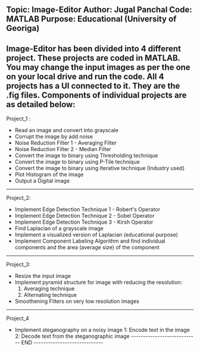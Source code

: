 Topic: Image-Editor
Author: Jugal Panchal
Code: MATLAB
Purpose: Educational (University of Georiga)
--------------------------------------------------------------
Image-Editor has been divided into 4 different project. These projects are coded in MATLAB. You may change the input images as per the one on your local drive and run the code.
All 4 projects has a UI connected to it. They are the .fig files.
Components of individual projects are as detailed below:
--------------------------------------------------------------
Project_1 : 
- Read an image and convert into grayscale
- Corrupt the image by add noise
- Noise Reduction Filter 1 - Averaging Filter
- Noise Reduction Filter 2 - Median Filter
- Convert the image to binary using Thresholding technique
- Convert the image to binary using P-Tile technique
- Convert the image to binary using Iterative technique (Industry used)
- Plot Histogram of the image
- Output a Digital image
--------------------------------------------------------------
Project_2:
- Implement Edge Detection Technique 1 - Robert's Operator
- Implement Edge Detection Technique 2 - Sobel Operator
- Implement Edge Detection Technique 3 - Kirsh Operator
- Find Laplacian of a grayscale image
- Implement a visualized version of Laplacian (educational purpose)
- Implement Component Labeling Algorithm and find individual components and the area (average size) of the component
--------------------------------------------------------------
Project_3:
- Resize the input image
- Implement pyramid structure for image with reducing the resolution:
	1. Averaging technique
	2. Alternating technique
- Smoothening Filters on very low resolution images
--------------------------------------------------------------
Project_4
- Implement steganography on a noisy image
	1: Encode text in the image
	2: Decode text from the steganographic image
---------------------------- END -----------------------------